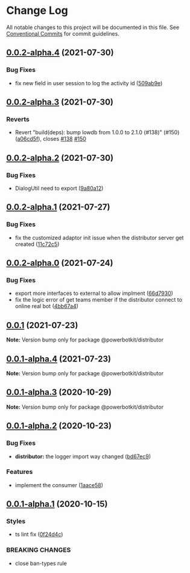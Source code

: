 # Change Log

All notable changes to this project will be documented in this file.
See [Conventional Commits](https://conventionalcommits.org) for commit guidelines.

## [0.0.2-alpha.4](https://github.com/PowerBotKit/powerbot/compare/v0.0.2-alpha.3...v0.0.2-alpha.4) (2021-07-30)


### Bug Fixes

* fix new field in user session to log the activity id ([509ab9e](https://github.com/PowerBotKit/powerbot/commit/509ab9e39369d3457c6b665bab7929fe0346b516))






## [0.0.2-alpha.3](https://github.com/PowerBotKit/powerbot/compare/v0.0.2-alpha.2...v0.0.2-alpha.3) (2021-07-30)


### Reverts

* Revert "build(deps): bump lowdb from 1.0.0 to 2.1.0 (#138)" (#150) ([a06cd5f](https://github.com/PowerBotKit/powerbot/commit/a06cd5f1a0b36f13a762633f0ea170c021f529c7)), closes [#138](https://github.com/PowerBotKit/powerbot/issues/138) [#150](https://github.com/PowerBotKit/powerbot/issues/150)





## [0.0.2-alpha.2](https://github.com/PowerBotKit/powerbot/compare/v0.0.2-alpha.1...v0.0.2-alpha.2) (2021-07-30)


### Bug Fixes

* DialogUtil need to export ([9a80a12](https://github.com/PowerBotKit/powerbot/commit/9a80a1277bb36f05e172610987761e33614a44dd))





## [0.0.2-alpha.1](https://github.com/PowerBotKit/powerbot/compare/v0.0.2-alpha.0...v0.0.2-alpha.1) (2021-07-27)


### Bug Fixes

* fix the customized adaptor init issue when the distributor server get created ([11c72c5](https://github.com/PowerBotKit/powerbot/commit/11c72c58a413b235ccbcf8b26f79e1e1322214fc))





## [0.0.2-alpha.0](https://github.com/PowerBotKit/powerbot/compare/v0.0.1...v0.0.2-alpha.0) (2021-07-24)


### Bug Fixes

* export more interfaces to external to allow implment ([66d7930](https://github.com/PowerBotKit/powerbot/commit/66d7930e975355ab328f08c5b4b899a4432f2bf7))
* fix the logic error of get teams member if the distributor connect to online real bot ([4bb67a4](https://github.com/PowerBotKit/powerbot/commit/4bb67a450c97387f26847cc1d23ff1d2b35f6b33))






## [0.0.1](https://github.com/PowerBotKit/powerbot/compare/v0.0.1-alpha.4...v0.0.1) (2021-07-23)

**Note:** Version bump only for package @powerbotkit/distributor





## [0.0.1-alpha.4](https://github.com/PowerBotKit/powerbot/compare/v0.0.1-alpha.3...v0.0.1-alpha.4) (2021-07-23)

**Note:** Version bump only for package @powerbotkit/distributor





## [0.0.1-alpha.3](https://github.com/PowerBotKit/powerbot/compare/v0.0.1-alpha.2...v0.0.1-alpha.3) (2020-10-29)

**Note:** Version bump only for package @powerbotkit/distributor





## [0.0.1-alpha.2](https://github.com/PowerBotKit/powerbot/compare/v0.0.1-alpha.1...v0.0.1-alpha.2) (2020-10-23)


### Bug Fixes

* **distributor:** the logger import way changed ([bd67ec9](https://github.com/PowerBotKit/powerbot/commit/bd67ec9db2476a40e77b7336677c527f33b46670))


### Features

* implement the consumer ([1aace58](https://github.com/PowerBotKit/powerbot/commit/1aace58cb616501a7d86ad866ba26dd56b802182))





## [0.0.1-alpha.1](https://github.com/PowerBotKit/powerbot/compare/v0.0.1-alpha.0...v0.0.1-alpha.1) (2020-10-15)


### Styles

* ts lint fix ([0f24d4c](https://github.com/PowerBotKit/powerbot/commit/0f24d4c0a1c5af12e33445291a1c51e64893e8bd))


### BREAKING CHANGES

* close ban-types rule
